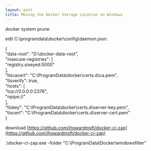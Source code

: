 ```yaml
---
layout: post
title: Moving the Docker Storage Location on Windows
---
```


docker system prune

edit C:\programdata\docker\config\daemon.json:

{  
"data-root": "D:\docker-data-root",  
"insecure-registries": [  
"registry.sixeyed:5000"  
],  
"tlscacert": "C:\ProgramData\docker\certs.d\ca.pem",  
"tlsverify": true,  
"hosts": [  
"tcp://0.0.0.0:2376",  
"npipe://"  
],  
"tlskey": "C:\ProgramData\docker\certs.d\server-key.pem",  
"tlscert": "C:\ProgramData\docker\certs.d\server-cert.pem"  
}

download [https://github.com/jhowardmsft/docker-ci-zap](https://github.com/jhowardmsft/docker-ci-zap)

.\docker-ci-zap.exe -folder "C:\ProgramData\Docker\windowsfilter"

<!--kg-card-end: markdown-->